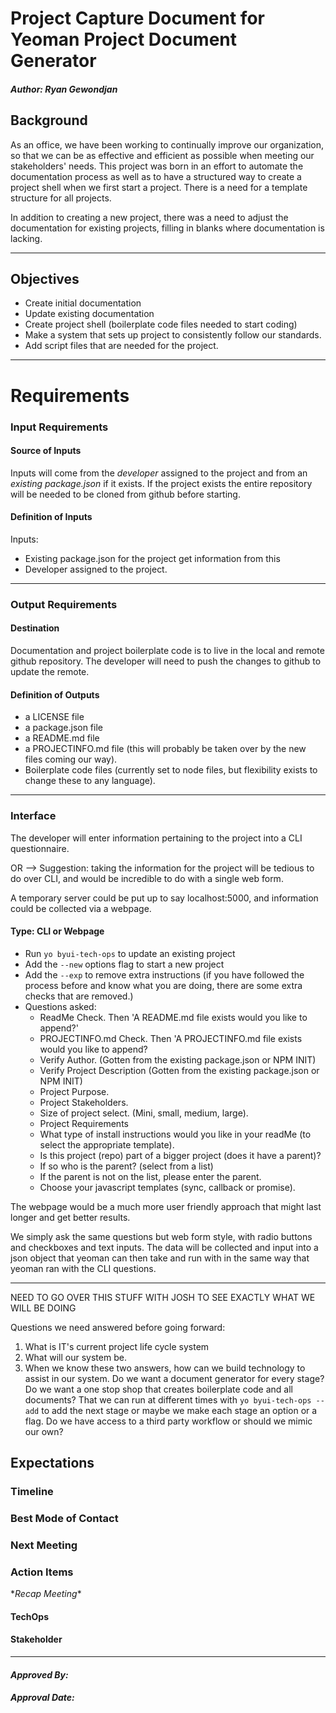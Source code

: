 # Project Capture Document for Yeoman Project Document Generator
#### *Author: Ryan Gewondjan*

## Background
As an office, we have been working to continually improve our organization, so that we can be as effective and efficient as possible when meeting our stakeholders' needs. This project was born in an effort to automate the documentation process as well as to have a structured way to create a project shell when we first start a project. There is a need for a template structure for all projects.

In addition to creating a new project, there was a need to adjust the documentation for existing projects, filling in blanks where documentation is lacking.

-----

## Objectives
- Create initial documentation
- Update existing documentation
- Create project shell (boilerplate code files needed to start coding)
- Make a system that sets up project to consistently follow our standards.
- Add script files that are needed for the project.

-----

# Requirements

### Input Requirements

#### Source of Inputs

Inputs will come from the *developer* assigned to the project and from an *existing package.json* if it exists. If the project exists the entire repository will be needed to be cloned from github before starting.

#### Definition of Inputs

Inputs:
- Existing package.json for the project get information from this
- Developer assigned to the project.

---

### Output Requirements
#### Destination

Documentation and project boilerplate code is to live in the local and remote github repository. The developer will need to push the changes to github to update the remote.

#### Definition of Outputs

- a LICENSE file
- a package.json file
- a README.md file
- a PROJECTINFO.md file (this will probably be taken over by the new files coming our way).
- Boilerplate code files (currently set to node files, but flexibility exists to change these to any language).

---

### Interface

The developer will enter information pertaining to the project into a CLI questionnaire.

OR --> Suggestion: taking the information for the project will be tedious to do over CLI, and would be incredible to do with a single web form.

A temporary server could be put up to say localhost:5000, and information could be collected via a webpage.


#### Type: CLI or Webpage

- Run `yo byui-tech-ops` to update an existing project
- Add the `--new` options flag to start a new project
- Add the `--exp` to remove extra instructions (if you have followed the process before and know what you are doing, there are some extra checks that are removed.)
- Questions asked:
    - ReadMe Check. Then 'A README.md file exists would you like to append?'
    - PROJECTINFO.md Check. Then 'A PROJECTINFO.md file exists would you like to append?
    - Verify Author. (Gotten from the existing package.json or NPM INIT)
    - Verify Project Description (Gotten from the existing package.json or NPM INIT)
    - Project Purpose.
    - Project Stakeholders.
    - Size of project select. (Mini, small, medium, large).
    - Project Requirements
    - What type of install instructions would you like in your readMe (to select the appropriate template).
    - Is this project (repo) part of a bigger project (does it have a parent)?
    - If so who is the parent? (select from a list)
    - If the parent is not on the list, please enter the parent.
    - Choose your javascript templates (sync, callback or promise).

The webpage would be a much more user friendly approach that might last longer and get better results.

We simply ask the same questions but web form style, with radio buttons and checkboxes and text inputs. The data will be collected and input into a json object that yeoman can then take and run with in the same way that yeoman ran with the CLI questions.

-----

NEED TO GO OVER THIS STUFF WITH JOSH TO SEE EXACTLY WHAT WE WILL BE DOING

Questions we need answered before going forward:

1. What is IT's current project life cycle system
1. What will our system be.
1. When we know these two answers, how can we build technology to assist in our system. Do we want a document generator for every stage? Do we want a one stop shop that creates boilerplate code and all documents?  That we can run at different times with `yo byui-tech-ops --add` to add the next stage or maybe we make each stage an option or a flag. Do we have access to a third party workflow or should we mimic our own? 


## Expectations

### Timeline

### Best Mode of Contact

### Next Meeting


### Action Items
\**Recap Meeting*\*
#### TechOps
#### Stakeholder

-----

#### *Approved By:* 
#### *Approval Date:*
